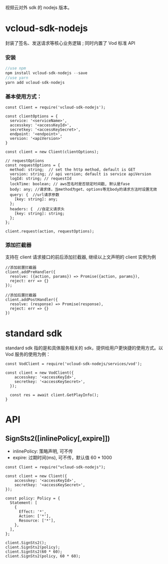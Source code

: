 视频云对外 sdk 的 nodejs 版本。

# vcloud-sdk-nodejs

封装了签名、发送请求等核心业务逻辑 ; 同时内置了 Vod 标准 API

### 安装

```javascript
//use npm
npm install vcloud-sdk-nodejs --save
//use yarn
yarn add vcloud-sdk-nodejs
```

### 基本使用方式：

```
const Client = require('vcloud-sdk-nodejs');

const clientOptions = {
  service: '<serviceName>',
  accesskey: '<accessKeyId>',
  secretkey: '<accessKeySecret>',
  endpoint: '<endpoint>',
  version: '<apiVersion>'
}

const client = new Client(clientOptions);

// requestOptions
const requestOptions = {
  method: string;  // set the http method, default is GET
  version: string; // api version; default is service apiVersion
  logId: string; // requestId
  lockTime: boolean; // aws签名时是否锁定时间戳, 默认是fase
  body: any; //请求体，当method为get、options等无body的请求方法时设置无效
  query: {  //url请求参数
    [key: string]: any;
  };
  headers: {  //自定义请求头
    [key: string]: string;
  };
};

client.request(action, requestOptions);
```

### 添加拦截器

支持在 client 请求接口的前后添加拦截器, 继续以上文声明的 client 实例为例

```
//添加前置拦截器
client.addPreHandler({
  resolve: ({action, params}) => Promise({action, params}),
  reject: err => {}
});

//添加后置拦截器
client.addPostHandler({
  resolve: (response) => Promise(response),
  reject: err => {}
})
```

# standard sdk

standard sdk 指的是和具体服务相关的 sdk，提供给用户更快捷的使用方式。以 Vod 服务的使用为例：

```
const VodClient = require('vcloud-sdk-nodejs/services/vod');

const client = new VodClient({
    accesskey: '<accessKeyId>',
    secretkey: '<accessKeySecret>',
  });

  const res = await client.GetPlayInfo();
}
```

# API

## SignSts2([inlinePolicy[,expire]])

- inlinePolicy: 策略声明, 可不传
- expire: 过期时间(ms), 可不传，默认值 60 \* 1000

```
const Client = require("vcloud-sdk-nodejs");

const client = new Client({
    accesskey: '<accessKeyId>',
    secretkey: '<accessKeySecret>',
});

const policy: Policy = {
  Statement: [
    {
      Effect: '*',
      Action: ['*'],
      Resource: ['*'],
    },
  ],
};

client.SignSts2();
client.SignSts2(policy);
client.SignSts2(60 * 60);
client.SignSts2(policy, 60 * 60);
```
